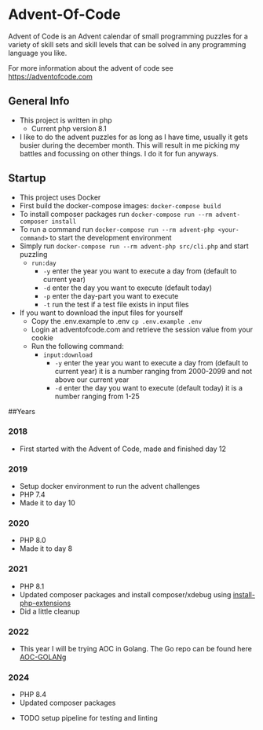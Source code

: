 # Advent-Of-Code
Advent of Code is an Advent calendar of small programming puzzles for a variety of 
skill sets and skill levels that can be solved in any programming language you like.

For more information about the advent of code see https://adventofcode.com

## General Info
* This project is written in php
  * Current php version 8.1
* I like to do the advent puzzles for as long as I have time, usually it gets busier during the december month. 
  This will result in me picking my battles and focussing on other things. I do it for fun anyways.

## Startup
* This project uses Docker
* First build the docker-compose images: ```docker-compose build```
* To install composer packages run ```docker-compose run --rm advent-composer install```
* To run a command run ```docker-compose run --rm advent-php <your-command>``` to start the development environment
* Simply run ```docker-compose run --rm advent-php src/cli.php``` and start puzzling
  * ```run:day```
    * ```-y``` enter the year you want to execute a day from (default to current year)
    * ```-d``` enter the day you want to execute (default today)
    * ```-p``` enter the day-part you want to execute
    * ```-t``` run the test if a test file exists in input files
* If you want to download the input files for yourself
  * Copy the .env.example to .env ```cp .env.example .env```
  * Login at adventofcode.com and retrieve the session value from your cookie
  * Run the following command:
    * ```input:download```
      * ```-y``` enter the year you want to execute a day from (default to current year) it is a number ranging from 2000-2099 and not above our current year
      * ```-d``` enter the day you want to execute (default today) it is a number ranging from 1-25

##Years
### 2018
* First started with the Advent of Code, made and finished day 12

### 2019
* Setup docker environment to run the advent challenges
* PHP 7.4
* Made it to day 10

### 2020
* PHP 8.0
* Made it to day 8

### 2021
* PHP 8.1
* Updated composer packages and install composer/xdebug using [install-php-extensions](https://github.com/mlocati/docker-php-extension-installer)
* Did a little cleanup

### 2022
* This year I will be trying AOC in Golang. The Go repo can be found here [AOC-GOLANg](https://github.com/yoxx/aoc-go)

### 2024
* PHP 8.4
* Updated composer packages
- TODO setup pipeline for testing and linting

